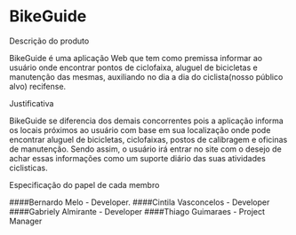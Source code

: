# BikeGuide
Descrição do produto

BikeGuide é uma aplicação Web que tem como premissa informar ao usuário onde encontrar pontos de ciclofaixa, aluguel de bicicletas e manutenção das mesmas, auxiliando no dia a dia do ciclista(nosso público alvo) recifense.

Justificativa

BikeGuide se diferencia dos demais concorrentes pois a aplicação informa os locais próximos ao usuário com base em sua localização onde pode encontrar aluguel de bicicletas, ciclofaixas, postos de calibragem e oficinas de manutenção. Sendo assim, o usuário irá entrar no site com o desejo de achar essas informações como um suporte diário das suas atividades ciclisticas.

Especificação do papel de cada membro

####Bernardo Melo - Developer. ####Cintila Vasconcelos - Developer ####Gabriely Almirante - Developer ####Thiago Guimaraes - Project Manager
